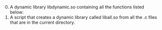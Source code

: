 0. A dynamic library libdynamic.so containing all the functions listed below:
1. A script that creates a dynamic library called liball.so from all the .c files that are in the current directory.
